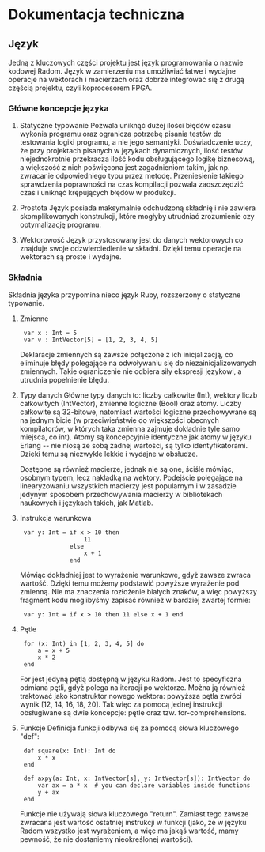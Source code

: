 # Dokumentacja techniczna

## Język

Jedną z kluczowych części projektu jest język programowania o nazwie kodowej Radom. Język w zamierzeniu
ma umożliwiać łatwe i wydajne operacje na wektorach i macierzach oraz dobrze integrować się z drugą częścią
projektu, czyli koprocesorem FPGA.

### Główne koncepcje języka

1. Statyczne typowanie
    Pozwala uniknąć dużej ilości błędów czasu wykonia programu oraz ogranicza potrzebę pisania testów
    do testowania logiki programu, a nie jego semantyki. Doświadczenie uczy, że przy projektach pisanych
    w językach dynamicznych, ilość testów niejednokrotnie przekracza ilość kodu obsługującego logikę biznesową,
    a większość z nich poświęcona jest zagadnieniom takim, jak np. zwracanie odpowiedniego typu przez metodę.
    Przeniesienie takiego sprawdzenia poprawności na czas kompilacji pozwala zaoszczędzić czas i uniknąć
    krępujących błędów w produkcji.

2. Prostota
    Język posiada maksymalnie odchudzoną składnię i nie zawiera skomplikowanych konstrukcji, które
    mogłyby utrudniać zrozumienie czy optymalizację programu.

3. Wektorowość
    Język przystosowany jest do danych wektorowych co znajduje swoje odzwierciedlenie w składni. Dzięki
    temu operacje na wektorach są proste i wydajne.


### Składnia

Składnia języka przypomina nieco język Ruby, rozszerzony o statyczne typowanie.

1. Zmienne

        var x : Int = 5
        var v : IntVector[5] = [1, 2, 3, 4, 5]

    Deklaracje zmiennych są zawsze połączone z ich inicjalizacją, co eliminuje błędy polegające na
    odwoływaniu się do niezainicjalizowanych zmiennych. Takie ograniczenie nie odbiera siły ekspresji
    językowi, a utrudnia popełnienie błędu.

2. Typy danych
    Główne typy danych to: liczby całkowite (Int), wektory liczb całkowitych (IntVector), zmienne logiczne
    (Bool) oraz atomy. Liczby całkowite są 32-bitowe, natomiast wartości logiczne przechowywane są na jednym
    bicie (w przeciwieństwie do większości obecnych kompilatorów, w których taka zmienna zajmuje dokładnie
    tyle samo miejsca, co int). Atomy są koncepcyjnie identyczne jak atomy w języku Erlang -- nie niosą ze
    sobą żadnej wartości, są tylko identyfikatorami. Dzieki temu są niezwykle lekkie i wydajne w obsłudze.

    Dostępne są również macierze, jednak nie są one, ściśle mówiąc, osobnym typem, lecz nakładką na wektory.
    Podejście polegające na linearyzowaniu wszystkich macierzy jest popularnym i w zasadzie jedynym sposobem
    przechowywania macierzy w bibliotekach naukowych i językach takich, jak Matlab.

3. Instrukcja warunkowa

        var y: Int = if x > 10 then
                         11
                     else
                         x + 1
                     end

    Mówiąc dokładniej jest to wyrażenie warunkowe, gdyż zawsze zwraca wartość. Dzięki temu możemy podstawić
    powyższe wyrażenie pod zmienną. Nie ma znaczenia rozłożenie białych znaków, a więc powyższy fragment kodu
    moglibyśmy zapisać również w bardziej zwartej formie:

        var y: Int = if x > 10 then 11 else x + 1 end

4. Pętle

        for (x: Int) in [1, 2, 3, 4, 5] do
            a = x + 5
            x * 2
        end

    For jest jedyną pętlą dostępną w języku Radom. Jest to specyficzna odmiana pętli, gdyż polega na iteracji
    po wektorze. Można ją również traktować jako konstruktor nowego wektora: powyższa pętla zwróci wynik
    [12, 14, 16, 18, 20]. Tak więc za pomocą jednej instrukcji obsługiwane są dwie koncepcje: pętle oraz
    tzw. for-comprehensions.

5. Funkcje
    Definicja funkcji odbywa się za pomocą słowa kluczowego "def":
    
        def square(x: Int): Int do
            x * x
        end

        def axpy(a: Int, x: IntVector[s], y: IntVector[s]): IntVector do
            var ax = a * x  # you can declare variables inside functions
            y + ax
        end

    Funkcje nie używają słowa kluczowego "return". Zamiast tego zawsze zwracana jest wartość ostatniej
    instrukcji w funkcji (jako, że w języku Radom wszystko jest wyrażeniem, a więc ma jakąś wartość,
    mamy pewność, że nie dostaniemy nieokreślonej wartości).


